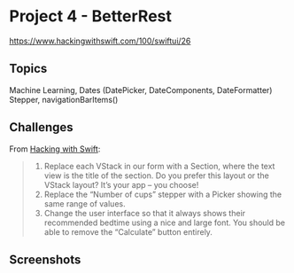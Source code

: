 # Project 4 - BetterRest

https://www.hackingwithswift.com/100/swiftui/26

## Topics

Machine Learning, Dates (DatePicker, DateComponents, DateFormatter) Stepper, navigationBarItems()

## Challenges

From [Hacking with Swift](https://www.hackingwithswift.com/books/ios-swiftui/betterrest-wrap-up):
>1. Replace each VStack in our form with a Section, where the text view is the title of the section. Do you prefer this layout or the VStack layout? It’s your app – you choose!
>2. Replace the “Number of cups” stepper with a Picker showing the same range of values.
>3. Change the user interface so that it always shows their recommended bedtime using a nice and large font. You should be able to remove the “Calculate” button entirely.

## Screenshots
